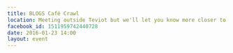 ```yaml
---
title: BLOGS Café Crawl
location: Meeting outside Teviot but we'll let you know more closer to Saturday!
facebook_id: 1511959742440728
date: 2016-01-23 14:00
layout: event
---
```

